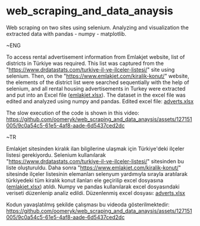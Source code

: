 # web_scraping_and_data_anaysis
Web scraping on two sites using selenium. Analyzing and visualization the extracted data with pandas - numpy - matplotlib.

~ENG

To access rental advertisement information from Emlakjet website, list of districts in Türkiye was required. This list was captured from the "https://www.drdatastats.com/turkiye-il-ve-ilceler-listesi/" site using selenium. Then, on the "https://www.emlakjet.com/kiralik-konut/" website, the elements of the district list were searched sequentially with the help of selenium, and all rental housing advertisements in Turkey were extracted and put into an Excel file ([emlakjet.xlsx](https://github.com/oomeryk/web_scraping_and_data_anaysis/files/12775494/emlakjet.xlsx)). The dataset in the excel file was edited and analyzed using numpy and pandas.   Edited excel file: [adverts.xlsx](https://github.com/oomeryk/web_scraping_and_data_anaysis/files/12775495/adverts.xlsx)

   The slow execution of the code is shown in this video:  https://github.com/oomeryk/web_scraping_and_data_anaysis/assets/127151005/9c0a54c5-61e5-4af8-aade-6d5437ced2dc
   


~TR

Emlakjet sitesinden kiralık ilan bilgilerine ulaşmak için Türkiye'deki ilçeler listesi gerekiyordu. Selenium kullanılarak "https://www.drdatastats.com/turkiye-il-ve-ilceler-listesi/" sitesinden bu liste oluşturuldu. Daha sonra "https://www.emlakjet.com/kiralik-konut/" sitesinde ilçeler listesinin elemanları selenyum yardımıyla sırayla aratılarak türkiyedeki tüm kiralık konut ilanları ele geçirilip excel dosyasına ([emlakjet.xlsx](https://github.com/oomeryk/web_scraping_and_data_anaysis/files/12775494/emlakjet.xlsx)) atıldı. Numpy ve pandas kullanılarak excel dosyasındaki veriseti düzenlenip analiz edildi. 
 Düzenlenmiş excel dosyası: [adverts.xlsx](https://github.com/oomeryk/web_scraping_and_data_anaysis/files/12775495/adverts.xlsx)

   Kodun yavaşlatılmış şekilde çalışması bu videoda gösterilmektedir:  https://github.com/oomeryk/web_scraping_and_data_anaysis/assets/127151005/9c0a54c5-61e5-4af8-aade-6d5437ced2dc

   







